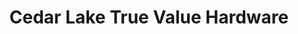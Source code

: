 ---
title: "Cedar Lake True Value Hardware"
url: /cedar-lake/cedar-lake-true-value-hardware/
shop: Eisenwaren
---
